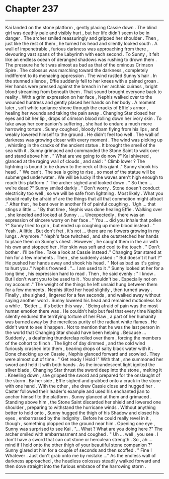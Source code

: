 
# Chapter 237


---

Kai landed on the stone platform , gently placing Cassie down . The blind girl was deathly pale and visibly hurt , but her life didn't seem to be in danger . The archer smiled reassuringly and gripped her shoulder .
Then , just like the rest of them , he turned his head and silently looked south .
A wall of impenetrable , furious darkness was approaching from there , devouring vast spans of the Labyrinth with each second . To Sunny , it felt like an endless ocean of deranged shadows was rushing to drown them . The pressure he felt was almost as bad as that of the ominous Crimson Spire .
The colossus was marching toward the darkness , completely indifferent to its menacing oppression .
The wind rustled Sunny's hair . In the stunned silence , Effie suddenly fell to her knees with a pained groan . Her hands were pressed against the breach in her archaic cuirass , bright blood streaming from beneath them .
That sound brought everyone back to reality . With a grim expression on her face , Nephis walked over to the wounded huntress and gently placed her hands on her body . A moment later , soft white radiance shone through the cracks of Effie's armor , healing her wounds and taking the pain away .
Changing Star closed her eyes and bit her lip , drops of crimson blood rolling down her ivory skin .
To take away her companion's suffering , she had to endure a much more harrowing torture .
Sunny coughed , bloody foam flying from his lips , and weakly lowered himself to the ground . He didn't feel too well .
The wall of darkness was growing closer with every moment . The wind was picking up , whistling in the cracks of the ancient statue . It brought the smell of the sea with it .
Sunny grimaced and commanded the Stone Saint to walk over and stand above him .
" What are we going to do now ?"
Kai shivered , glanced at the raging wall of clouds , and said :
" Climb lower ? The lightning is bound to be drawn to the neck of this giant ."
Sunny shook his head .
" We can't . The sea is going to rise , so most of the statue will be submerged underwater . We will be lucky if the waves aren't high enough to reach this platform ."
The archer sighed and looked down .
" So then … we're dead ?"
Sunny smiled darkly .
" Don't worry . Stone doesn't conduct electricity too well , so we will be safe from lightning . Most likely . What you should really be afraid of are the things that all that commotion might attract ."
After that , he bent over in another fit of painful coughing .
'Ugh … that stings a little … '
By that time , Nephis was done healing Effie . Walking over , she kneeled and looked at Sunny .
... Unexpectedly , there was an expression of sincere worry on her face .
" You … did you inhale that pollen ?"
Sunny tried to grin , but ended up coughing up more blood instead .
" Yeah . A little . But don't fret , it's not … there are no flowers growing in my lungs . Anymore ."
Neph's face twitched , and she outstretched her hands to place them on Sunny's chest . However , he caught them in the air with his own and stopped her .
Her skin was soft and cool to the touch .
" Don't bother . I'll be fine . Take a look at Cassie instead ."
Changing Star stared at him for a few moments . Then , she suddenly asked :
" But doesn't it hurt ?"
He pushed her hands away and shook his head .
" Not as bad as it's going to hurt you ."
Nephis frowned .
"... I am used to it ."
Sunny looked at her for a long time , his expression hard to read . Then , he said evenly :
" I know . But I don't want you to be used to it . You shouldn't be . Especially not on my account ."
The weight of the things he left unsaid hung between them for a few moments . Nephis tilted her head slightly , then turned away . Finally , she sighed , lingered for a few seconds , and walked away without saying another word .
Sunny lowered his head and remained motionless for a while .
'Better … it's better this way . '
Being afraid of pain was the most human emotion there was . He couldn't help but feel that every time Nephis silently endured the terrifying torture of her Flaw , a part of her humanity was burned away by the merciless purity of the radiant white flames . He didn't want to see it happen .
Not to mention that he was the last person in the world that Changing Star should have been helping . Because …
Suddenly , a deafening thunderclap rolled over them , forcing the members of the cohort to flinch . The light of day dimmed , and the cold wind furiously crashed into them , bearing drops of salty black water with it .
Done checking up on Cassie , Nephis glanced forward and scowled .
They were almost out of time .
" Get ready ! Hold !"
With that , she summoned her sword and held it with both hands . As the incandescent light ignited the silver blade , Changing Star thrust the sword deep into the stone , melting it . Kneeling down , she gripped the sword and prepared for the onslaught of the storm .
By her side , Effie sighed and grabbed onto a crack in the stone with one hand . With the other , she drew Cassie close and hugged her .
Caster followed their leader's example and used his enchanted jian to anchor himself to the platform .
Sunny glanced at them and grimaced .
Standing above him , the Stone Saint discarded her shield and lowered one shoulder , preparing to withstand the hurricane winds . Without anything better to hold onto , Sunny hugged the thigh of his Shadow and closed his eyes , embarrassed by the indignity .
Before he could really revel in it , though , something plopped on the ground near him . Opening one eye , Sunny was surprised to see Kai .
"... What ? What are you doing here ?"
The archer smiled with embarrassment and coughed .
" Uh ... well , you see . I don't have a sword that can cut stone or herculean strength . So , ah … mind if I hold onto the other thigh of your beautiful stone companion ?"
Sunny glared at him for a couple of seconds and then scoffed .
" Fine ! Whatever . Just don't grab onto me by mistake …"
As the endless wall of darkness approached , the headless colossus steadily walked forward and then dove straight into the furious embrace of the harrowing storm .

---

